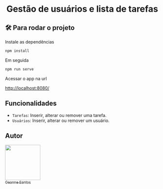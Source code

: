 <h1 align="center"> Gestão de usuários e lista de tarefas </h1>


## 🛠️ Para rodar o projeto

Instale as dependências
```bash
npm install 
```

Em seguida 
```bash
npm run serve  
```

Acessar o app na url

[http://localhost:8080/](http://localhost:8080/)

## Funcionalidades 

- `Tarefas`: Inserir, alterar ou remover uma tarefa.
- `Usuários`: Inserir, alterar ou remover um usuário.

## Autor

 [<img src="https://avatars.githubusercontent.com/u/45495061?v=4" width=115><br><sub>Geanne Santos</sub>](https://github.com/gemaynara) 